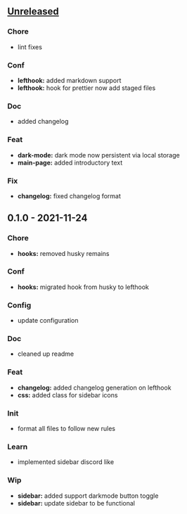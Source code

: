 <a name="unreleased"></a>
## [Unreleased]

### Chore
- lint fixes

### Conf
- **lefthook:** added markdown support
- **lefthook:** hook for prettier now add staged files

### Doc
- added changelog

### Feat
- **dark-mode:** dark mode now persistent via local storage
- **main-page:** added introductory text

### Fix
- **changelog:** fixed changelog format


<a name="0.1.0"></a>
## 0.1.0 - 2021-11-24
### Chore
- **hooks:** removed husky remains

### Conf
- **hooks:** migrated hook from husky to lefthook

### Config
- update configuration

### Doc
- cleaned up readme

### Feat
- **changelog:** added changelog generation on lefthook
- **css:** added class for sidebar icons

### Init
- format all files to follow new rules

### Learn
- implemented sidebar discord like

### Wip
- **sidebar:** added support darkmode button toggle
- **sidebar:** update sidebar to be functional


[Unreleased]: https://github.com/tigorlazuardi/at-home/compare/0.1.0...HEAD
